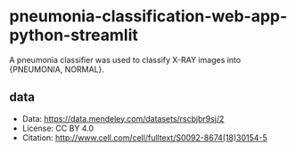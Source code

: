 # pneumonia-classification-web-app-python-streamlit

A pneumonia classifier was used to classify X-RAY images into {PNEUMONIA, NORMAL}.

## data

- Data: https://data.mendeley.com/datasets/rscbjbr9sj/2
- License: CC BY 4.0
- Citation: http://www.cell.com/cell/fulltext/S0092-8674(18)30154-5
